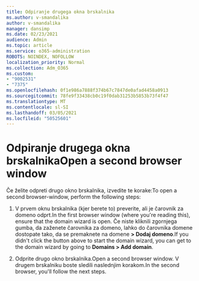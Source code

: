 ```yaml
---
title: Odpiranje drugega okna brskalnika
ms.author: v-smandalika
author: v-smandalika
manager: dansimp
ms.date: 02/23/2021
audience: Admin
ms.topic: article
ms.service: o365-administration
ROBOTS: NOINDEX, NOFOLLOW
localization_priority: Normal
ms.collection: Adm_O365
ms.custom:
- "9002531"
- "7375"
ms.openlocfilehash: 0f1e986a7888f374b67c7847de0afad4458a0913
ms.sourcegitcommit: 78fe9f33438cb0c19f0dab31253b5853b73f4f47
ms.translationtype: MT
ms.contentlocale: sl-SI
ms.lasthandoff: 03/05/2021
ms.locfileid: "50525601"
---
```

# <a name="open-a-second-browser-window"></a><span data-ttu-id="6ce61-102">Odpiranje drugega okna brskalnika</span><span class="sxs-lookup"><span data-stu-id="6ce61-102">Open a second browser window</span></span>

<span data-ttu-id="6ce61-103">Če želite odpreti drugo okno brskalnika, izvedite te korake:</span><span class="sxs-lookup"><span data-stu-id="6ce61-103">To open a second browser-window, perform the following steps:</span></span>

1. <span data-ttu-id="6ce61-104">V prvem oknu brskalnika (kjer berete to) preverite, ali je čarovnik za domeno odprt.</span><span class="sxs-lookup"><span data-stu-id="6ce61-104">In the first browser window (where you're reading this), ensure that the domain wizard is open.</span></span> <span data-ttu-id="6ce61-105">Če niste kliknili zgornjega gumba, da zaženete čarovnika za domeno, lahko do čarovnika domene dostopate tako, da se premaknete na domene **> Dodaj domeno**.</span><span class="sxs-lookup"><span data-stu-id="6ce61-105">If you didn't click the button above to start the domain wizard, you can get to the domain wizard by going to **Domains > Add domain**.</span></span>

2. <span data-ttu-id="6ce61-106">Odprite drugo okno brskalnika.</span><span class="sxs-lookup"><span data-stu-id="6ce61-106">Open a second browser window.</span></span> <span data-ttu-id="6ce61-107">V drugem brskalniku boste sledili naslednjim korakom.</span><span class="sxs-lookup"><span data-stu-id="6ce61-107">In the second browser, you'll follow the next steps.</span></span>
